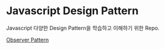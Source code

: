 # Javascript Design Pattern

Javascript 다양한 Design Pattern을 학습하고 이해하기 위한 Repo.

[Observer Pattern](https://github.com/park78951/desing-pattern/tree/master/Observer)
